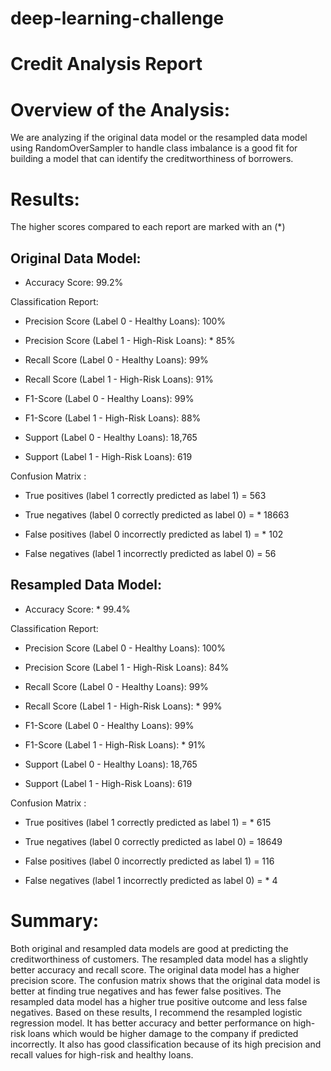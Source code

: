 # deep-learning-challenge

# Credit Analysis Report

# Overview of the Analysis:
We are analyzing if the original data model or the resampled data model using RandomOverSampler to handle class imbalance is a good fit for building a model that can identify the creditworthiness of borrowers.

# Results:
The higher scores compared to each report are marked with an (*)

## Original Data Model:

- Accuracy Score: 99.2%

Classification Report:

- Precision Score (Label 0 - Healthy Loans): 100%

- Precision Score (Label 1 - High-Risk Loans): * 85%

- Recall Score (Label 0 - Healthy Loans): 99%

- Recall Score (Label 1 - High-Risk Loans): 91%

- F1-Score (Label 0 - Healthy Loans): 99%

- F1-Score (Label 1 - High-Risk Loans): 88%

- Support (Label 0 - Healthy Loans): 18,765

- Support (Label 1 - High-Risk Loans): 619

Confusion Matrix :

- True positives (label 1 correctly predicted as label 1) = 563

- True negatives (label 0 correctly predicted as label 0) = * 18663

- False positives (label 0 incorrectly predicted as label 1) = * 102

- False negatives (label 1 incorrectly predicted as label 0) = 56

## Resampled Data Model:

- Accuracy Score: * 99.4%

Classification Report:

- Precision Score (Label 0 - Healthy Loans): 100%

- Precision Score (Label 1 - High-Risk Loans): 84%

- Recall Score (Label 0 - Healthy Loans): 99%

- Recall Score (Label 1 - High-Risk Loans): * 99%

- F1-Score (Label 0 - Healthy Loans): 99%

- F1-Score (Label 1 - High-Risk Loans): * 91%

- Support (Label 0 - Healthy Loans): 18,765

- Support (Label 1 - High-Risk Loans): 619

Confusion Matrix :

- True positives (label 1 correctly predicted as label 1) = * 615

- True negatives (label 0 correctly predicted as label 0) = 18649

- False positives (label 0 incorrectly predicted as label 1) = 116

- False negatives (label 1 incorrectly predicted as label 0) = * 4

# Summary:

Both original and resampled data models are good at predicting the creditworthiness of customers. The resampled data model has a slightly better accuracy and recall score. The original data model has a higher precision score. The confusion matrix shows that the original data model is better at finding true negatives and has fewer false positives. The resampled data model has a higher true positive outcome and less false negatives. Based on these results, I recommend the resampled logistic regression model. It has better accuracy and better performance on high-risk loans which would be higher damage to the company if predicted incorrectly. It also has good classification because of its high precision and recall values for high-risk and healthy loans. 
